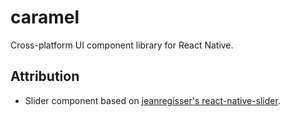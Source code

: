 # caramel
Cross-platform UI component library for React Native.

## Attribution
* Slider component based on [jeanregisser's react-native-slider](https://github.com/jeanregisser/react-native-slider).
